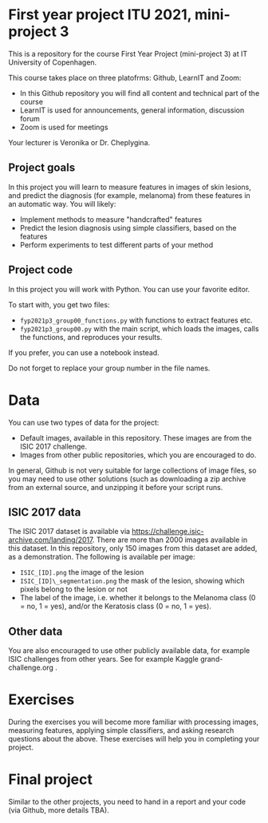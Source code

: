 # First year project ITU 2021, mini-project 3


This is a repository for the course First Year Project (mini-project 3) at IT University of Copenhagen. 

This course takes place on three platofrms: Github, LearnIT and Zoom:

* In this Github repository you will find all content and technical part of the course
* LearnIT is used for announcements, general information, discussion forum
* Zoom is used for meetings 

Your lecturer is Veronika or Dr. Cheplygina.


## Project goals

In this project you will learn to measure features in images of skin lesions, and predict the diagnosis (for example, melanoma) from these features in an automatic way. 
You will likely:

* Implement methods to measure "handcrafted" features
* Predict the lesion diagnosis using simple classifiers, based on the features
* Perform experiments to test different parts of your method


## Project code

In this project you will work with Python. You can use your favorite editor. 

To start with, you get two files:

* `fyp2021p3_group00_functions.py` with functions to extract features etc.
* `fyp2021p3_group00.py` with the main script, which loads the images, calls the functions, and reproduces your results.  

If you prefer, you can use a notebook instead. 

Do not forget to replace your group number in the file names. 


# Data

You can use two types of data for the project:

* Default images, available in this repository. These images are from the ISIC 2017 challenge.
* Images from other public repositories, which you are encouraged to do.

In general, Github is not very suitable for large collections of image files, so you may need to use other solutions (such as downloading a zip archive from an external source, and unzipping it before your script runs.

## ISIC 2017 data

The ISIC 2017 dataset is available via https://challenge.isic-archive.com/landing/2017. There are more than 2000 images available in this dataset. 
In this repository, only 150 images from this dataset are added, as a demonstration. The following is available per image:

*	`ISIC_[ID].png` the image of the lesion
*	`ISIC_[ID]\_segmentation.png` the mask of the lesion, showing which pixels belong to the lesion or not
* The label of the image, i.e. whether it belongs to the Melanoma class (0 = no, 1 = yes), and/or the Keratosis class (0 = no, 1 = yes). 


## Other data

You are also encouraged to use other publicly available data, for example ISIC challenges from other years. See for example Kaggle grand-challenge.org .



# Exercises

During the exercises you will become more familiar with processing images, measuring features, applying simple classifiers, and asking research questions about the above. 
These exercises will help you in completing your project.   


# Final project

Similar to the other projects, you need to hand in a report and your code (via Github, more details TBA). 
